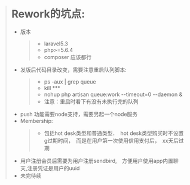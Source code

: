 > # Rework的坑点:
>   * 版本
>       > * laravel5.3
>       > * php>=5.6.4
>       > * composer 应该都行
>   * 发版后代码目录改变，需要注意重启队列脚本:
>       > * ps -aux | grep queue
>       > * kill ***
>       > * nohup php artisan queue:work --timeout=0 --daemon &
>       > * 注意：重启时看下有没有未执行完的队列
>   * push 功能需要node支持，需要另起一个node服务
>   * Membership:
>       > * 包括hot desk类型和普通类型．　hot desk类型购买时不设置g过期时间，　而是在用户第一次使用信用支付后，　xx天后过期
>   * 用户注册会员后需要为用户注册sendbird,　方便用户使用app内置聊天,注册凭证是用户的uuid
>   * 未完待续
